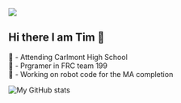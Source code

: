 ![](https://komarev.com/ghpvc/?username=timtogan&color=green)  

## Hi there I am Tim 👋  


🏫 - Attending Carlmont High School  
🤖 - Prgramer in FRC team 199  
  🤖 - Working on robot code for the MA completion  

![My GitHub stats](https://github-readme-stats.vercel.app/api?username=timtogan)
